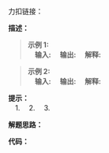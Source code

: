 # 
力扣链接：[]()

**描述：**  


>**示例 1:**  
>　**输入:** 
>　**输出:** 
>　**解释:** 
 
>**示例 2:**  
>　**输入:** 
>　**输出:** 
>　**解释:** 

 **提示：**  
　1.
　2.
　3.

 **解题思路：**  

**代码：**  
```cpp

```
